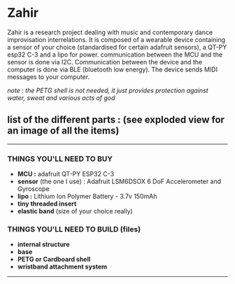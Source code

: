 # Zahir
Zahir is a research project dealing with music and contemporary dance improvisation interrelations. 
It is composed of a wearable device containing a sensor of your choice (standardised for certain adafruit sensors), a QT-PY esp32 C-3 and a lipo for power.
communication between the MCU and the sensor is done via I2C. Communication between the device and the computer is done via BLE (bluetooth low energy). The device sends MIDI messages to your computer. 

*note : the PETG shell is not needed, it just provides protection against water, sweat and various acts of god*

## list of the different parts : (see exploded view for an image of all the items)
---------------------------------------------
### THINGS YOU'LL NEED TO **BUY**

+ **MCU :** adafruit QT-PY ESP32 C-3 
+ **sensor** (the one I use) : Adafruit LSM6DSOX 6 DoF Accelerometer and Gyroscope
+ **lipo :** Lithium Ion Polymer Battery - 3.7v 150mAh
+ **tiny threaded insert**
+ **elastic band** (size of your choice really)

### THINGS YOU'LL NEED TO **BUILD** (files)

+ **internal structure**
+ **base**
+ **PETG or Cardboard shell**
+ **wristband attachment system**

---------------------------------------------
